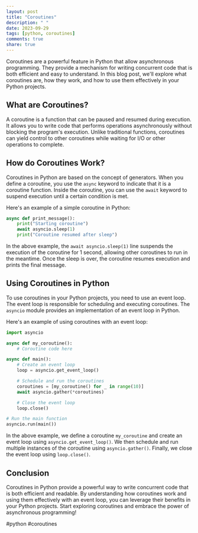 ```yaml
---
layout: post
title: "Coroutines"
description: " "
date: 2023-09-29
tags: [python, coroutines]
comments: true
share: true
---
```


Coroutines are a powerful feature in Python that allow asynchronous programming. They provide a mechanism for writing concurrent code that is both efficient and easy to understand. In this blog post, we'll explore what coroutines are, how they work, and how to use them effectively in your Python projects.

## What are Coroutines?

A coroutine is a function that can be paused and resumed during execution. It allows you to write code that performs operations asynchronously without blocking the program's execution. Unlike traditional functions, coroutines can yield control to other coroutines while waiting for I/O or other operations to complete.

## How do Coroutines Work?

Coroutines in Python are based on the concept of generators. When you define a coroutine, you use the `async` keyword to indicate that it is a coroutine function. Inside the coroutine, you can use the `await` keyword to suspend execution until a certain condition is met.

Here's an example of a simple coroutine in Python:

```python
async def print_message():
    print("Starting coroutine")
    await asyncio.sleep(1)
    print("Coroutine resumed after sleep")
```

In the above example, the `await asyncio.sleep(1)` line suspends the execution of the coroutine for 1 second, allowing other coroutines to run in the meantime. Once the sleep is over, the coroutine resumes execution and prints the final message.

## Using Coroutines in Python

To use coroutines in your Python projects, you need to use an event loop. The event loop is responsible for scheduling and executing coroutines. The `asyncio` module provides an implementation of an event loop in Python.

Here's an example of using coroutines with an event loop:

```python
import asyncio

async def my_coroutine():
    # Coroutine code here

async def main():
    # Create an event loop
    loop = asyncio.get_event_loop()

    # Schedule and run the coroutines
    coroutines = [my_coroutine() for _ in range(10)]
    await asyncio.gather(*coroutines)

    # Close the event loop
    loop.close()

# Run the main function
asyncio.run(main())
```

In the above example, we define a coroutine `my_coroutine` and create an event loop using `asyncio.get_event_loop()`. We then schedule and run multiple instances of the coroutine using `asyncio.gather()`. Finally, we close the event loop using `loop.close()`.

## Conclusion

Coroutines in Python provide a powerful way to write concurrent code that is both efficient and readable. By understanding how coroutines work and using them effectively with an event loop, you can leverage their benefits in your Python projects. Start exploring coroutines and embrace the power of asynchronous programming!

#python #coroutines